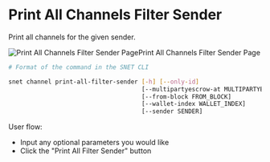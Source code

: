 # Print All Channels Filter Sender

Print all channels for the given sender.

![Print All Channels Filter Sender Page](/assets/images/products/AIMarketplace/TUI/Screenshot2024-08-17at6.34.32PM.png)Print All Channels Filter Sender Page

```bash
# Format of the command in the SNET CLI

snet channel print-all-filter-sender [-h] [--only-id]
                                     [--multipartyescrow-at MULTIPARTYESCROW_AT]
                                     [--from-block FROM_BLOCK]
                                     [--wallet-index WALLET_INDEX]
                                     [--sender SENDER]
```

User flow:

* Input any optional parameters you would like
* Click the "Print All Filter Sender" button

